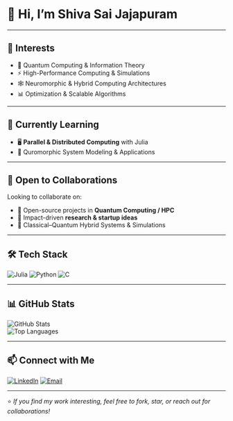 # 👋 Hi, I’m **Shiva Sai Jajapuram**  

---

## 👀 **Interests**
- 🧠 Quantum Computing & Information Theory  
- ⚡ High-Performance Computing & Simulations  
- 🕸 Neuromorphic & Hybrid Computing Architectures  
- 📊 Optimization & Scalable Algorithms  

---

## 🌱 **Currently Learning**
- 🖥 **Parallel & Distributed Computing** with Julia  
- 🔬 Quromorphic System Modeling & Applications  

---

## 🤝 **Open to Collaborations**
Looking to collaborate on:  
- 🌌 Open-source projects in **Quantum Computing / HPC**  
- 🚀 Impact-driven **research & startup ideas**  
- 🔗 Classical–Quantum Hybrid Systems & Simulations  

---

## 🛠 **Tech Stack**
![Julia](https://img.shields.io/badge/Julia-9558B2?style=for-the-badge&logo=julia&logoColor=white)
![Python](https://img.shields.io/badge/Python-3776AB?style=for-the-badge&logo=python&logoColor=white)
![C](https://img.shields.io/badge/C-00599C?style=for-the-badge&logo=c&logoColor=white)

---

## 📊 **GitHub Stats**
![GitHub Stats](https://github-readme-stats.vercel.app/api?username=jajapuramshivasai&show_icons=true&theme=tokyonight)  
![Top Languages](https://github-readme-stats.vercel.app/api/top-langs/?username=jajapuramshivasai&layout=compact&theme=tokyonight)

---

## 📫 **Connect with Me**
[![LinkedIn](https://img.shields.io/badge/LinkedIn-0077B5?style=for-the-badge&logo=linkedin&logoColor=white)](https://www.linkedin.com/in/jajapuramshivasai)
[![Email](https://img.shields.io/badge/Email-D14836?style=for-the-badge&logo=gmail&logoColor=white)](mailto:jajapuramshivasai@gmail.com)

---

⭐ *If you find my work interesting, feel free to fork, star, or reach out for collaborations!*
